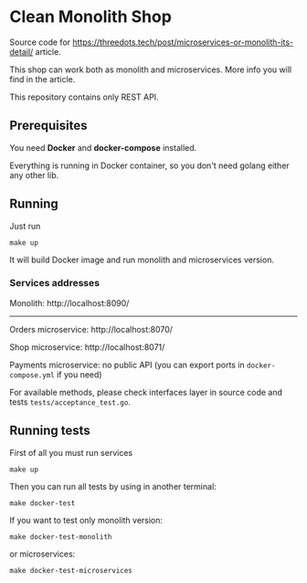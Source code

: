 # Clean Monolith Shop

Source code for https://threedots.tech/post/microservices-or-monolith-its-detail/ article.

This shop can work both as monolith and microservices. More info you will find in the article.

This repository contains only REST API.

## Prerequisites

You need **Docker** and **docker-compose** installed.

Everything is running in Docker container, so you don't need golang
either any other lib.

## Running

Just run

    make up

It will build Docker image and run monolith and microservices version.

### Services addresses

Monolith: http://localhost:8090/

---

Orders microservice: http://localhost:8070/

Shop microservice: http://localhost:8071/

Payments microservice: no public API (you can export ports in `docker-compose.yml` if you need)

For available methods, please check interfaces layer in source code and tests `tests/acceptance_test.go`.

## Running tests

First of all you must run services

    make up


Then you can run all tests by using in another terminal:

    make docker-test


If you want to test only monolith version:

    make docker-test-monolith

or microservices:

    make docker-test-microservices
